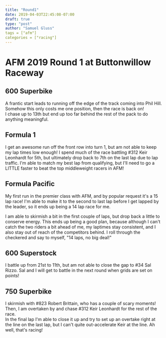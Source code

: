 ```yaml
---
title: "Round1"
date: 2019-04-03T22:45:08-07:00
draft: true
type: "post"
author: "Samuel Gluss"
tags = ["afm"]
categories = ["racing"]
---
```


# **AFM 2019 Round 1 at Buttonwillow Raceway**


<!--more-->  



## **600 Superbike**
A frantic start leads to running off the edge of the track coming into Phil Hill. Somehow this only costs me one position, then the race is back on!  
I chase up to 13th but end up too far behind the rest of the pack to do anything meaningful.


## **Formula 1**
I get an awesome run off the front row into turn 1, but am not able to keep my lap times low enough! I spend much of the race battling #312 Keir Leonhardt for 5th, but ultimately drop back to 7th on the last lap due to lap traffic. I'm able to match my best lap from qualifying, but I'll need to go a LITTLE faster to beat the top middleweight racers in AFM!   


## **Formula Pacific**
My first run in the premier class with AFM, and by popular request it's a 15 lap race! I'm able to make it to the second to last lap before I get lapped by the leader, so it ends up being a 14 lap race for me.  

I am able to skirmish a bit in the first couple of laps, but drop back a little to conserve energy. This ends up being a good plan, because although I can't catch the two riders a bit ahead of me, my laptimes stay consistent, and I also stay out of reach of the competitors behind. I roll through the checkered and say to myself, "14 laps, no big deal!"  

## **600 Superstock**
I battle up from 21st to 11th, but am not able to close the gap to #34 Sal Rizzo. Sal and I will get to battle in the next round when grids are set on points!

## **750 Superbike**
I skirmish with #823 Robert Brittain, who has a couple of scary moments! Then, I am overtaken by and chase #312 Keir Leonhardt for the rest of the race.  
In the final lap I'm able to close it up and try to set up an overtake right at the line on the last lap, but I can't quite out-accelerate Keir at the line. Ah well, that's racing!
